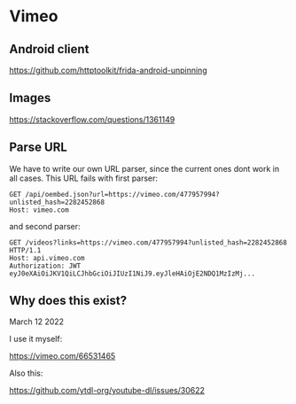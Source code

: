 # Vimeo

## Android client

https://github.com/httptoolkit/frida-android-unpinning

## Images

https://stackoverflow.com/questions/1361149

## Parse URL

We have to write our own URL parser, since the current ones dont work in all
cases. This URL fails with first parser:

~~~
GET /api/oembed.json?url=https://vimeo.com/477957994?unlisted_hash=2282452868
Host: vimeo.com
~~~

and second parser:

~~~
GET /videos?links=https://vimeo.com/477957994?unlisted_hash=2282452868 HTTP/1.1
Host: api.vimeo.com
Authorization: JWT eyJ0eXAiOiJKV1QiLCJhbGciOiJIUzI1NiJ9.eyJleHAiOjE2NDQ1MzIzMj...
~~~

## Why does this exist?

March 12 2022

I use it myself:

https://vimeo.com/66531465

Also this:

https://github.com/ytdl-org/youtube-dl/issues/30622
